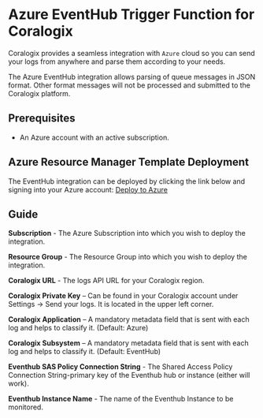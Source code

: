 # Azure EventHub Trigger Function for Coralogix

Coralogix provides a seamless integration with ``Azure`` cloud so you can send your logs from anywhere and parse them according to your needs.

The Azure EventHub integration allows parsing of queue messages in JSON format. Other format messages will not be processed and submitted to the Coralogix platform.

## Prerequisites

* An Azure account with an active subscription.

## Azure Resource Manager Template Deployment

The EventHub integration can be deployed by clicking the link below and signing into your Azure account:
[Deploy to Azure](https://portal.azure.com/#create/Microsoft.Template/uri/https%3A%2F%2Fraw.githubusercontent.com%2Fcoralogix%2Fcoralogix-azure-serverless%2FEventHub%2FARM%2FEventHub.json)

## Guide

**Subscription** - The Azure Subscription into which you wish to deploy the integration.

**Resource Group** - The Resource Group into which you wish to deploy the integration.

**Coralogix URL** - The logs API URL for your Coralogix region.

**Coralogix Private Key** – Can be found in your Coralogix account under Settings -> Send your logs. It is located in the upper left corner.

**Coralogix Application** – A mandatory metadata field that is sent with each log and helps to classify it. (Default: Azure)

**Coralogix Subsystem** – A mandatory metadata field that is sent with each log and helps to classify it. (Default: EventHub)

**Eventhub SAS Policy Connection String** - The Shared Access Policy Connection String-primary key of the Eventhub hub or instance (either will work).

**Eventhub Instance Name** - The name of the Eventhub Instance to be monitored.
